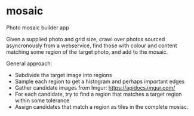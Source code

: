# mosaic
Photo mosaic builder app

Given a supplied photo and grid size, crawl over photos sourced asyncronously from a webservice, find those with colour and content matching some region of the target photo, and add to the mosaic.

General approach:
* Subdivide the target image into regions
* Sample each region to get a histogram and perhaps important edges
* Gather candidate images from Imgur: https://apidocs.imgur.com/
* For each candidate, try to find a region that matches a target region within some tolerance
* Assign candidates that match a region as tiles in the complete mosiac.
